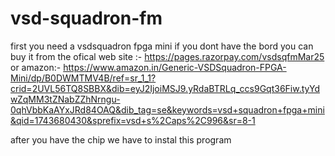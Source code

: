 # vsd-squadron-fm
first you need a vsdsquadron fpga mini 
if you dont have the bord you can buy it from 
the ofical web site :-
https://pages.razorpay.com/vsdsqfmMar25
or 
amazon:-
https://www.amazon.in/Generic-VSDSquadron-FPGA-Mini/dp/B0DWMTMV4B/ref=sr_1_1?crid=2UVL56TQ8SBBX&dib=eyJ2IjoiMSJ9.yRdaBTRLq_ccs9Gqt36Fiw.tyYdwZqMM3tZNabZZhNrngu-0qhVbbKaAYxJRd84OAQ&dib_tag=se&keywords=vsd+squadron+fpga+mini&qid=1743680430&sprefix=vsd+s%2Caps%2C996&sr=8-1

 after you have the chip we have to instal this program  
 
